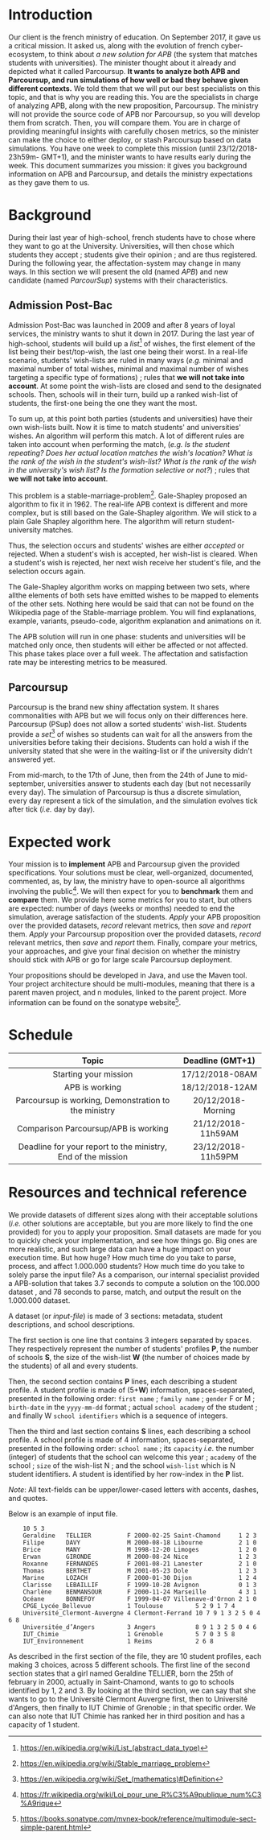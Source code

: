 # Introduction

Our client is the french ministry of education. On September 2017, it gave us a critical mission. 
It asked us, along with the evolution of french cyber-ecosystem, to think about *a new solution for APB* (the system that matches students with universities). 
The minister thought about it already and depicted what it called Parcoursup. 
**It wants to analyze both APB and Parcoursup, and run simulations of how well or bad they behave given different contexts.**
We told them that we will put our best specialists on this topic, and that is why you are reading this.
You are the specialists in charge of analyzing APB, along with the new proposition, Parcoursup.
The ministry will not provide the source code of APB nor Parcoursup, so you will develop them from scratch.
Then, you will compare them. You are in charge of providing meaningful insights with carefully chosen metrics, so the minister can make the choice to either deploy, or stash Parcoursup based on data simulations.
You have one week to complete this mission (until 23/12/2018-23h59m- GMT+1), and the minister wants to have results early during the week.
This document summarizes you mission: it gives you background information on APB and Parcoursup, and details the ministry expectations as they gave them to us.

# Background

During their last year of high-school, french students have to chose where they want to go at the University. 
Universities, will then chose which students they accept ; students give their opinion ; and are thus registered. 
During the following year, the affectation-system may change in many ways. 
In this section we will present the old (named *APB*) and new candidate (named *ParcourSup*) systems with their characteristics.


## Admission Post-Bac

Admission Post-Bac was launched in 2009 and after 8 years of loyal services, the ministry wants to shut it down in 2017. 
During the last year of high-school, students will build up a *list*[^1] of wishes, the first element of the list being their best/top-wish, the last one being their worst. 
In a real-life scenario, students' wish-lists are ruled in many ways (*e.g.* minimal and maximal number of total wishes, minimal and maximal number of wishes targeting a specific type of formations) ; rules that **we will not take into account**. 
At some point the wish-lists are closed and send to the designated schools. 
Then, schools will in their turn, build up a ranked wish-list of students, the first-one being the one they want the most.

To sum up, at this point both parties (students and universities) have their own wish-lists built. 
Now it is time to match students' and universities' wishes. An algorithm will perform this match. 
A lot of different rules are taken into account when performing the match, (*e.g.* *Is the student repeating? Does her actual location matches the wish's location? What is the rank of the wish in the student's wish-list? What is the rank of the wish in the university's wish list? Is the formation selective or not?*) ; rules that **we will not take into account**.

This problem is a stable-marriage-problem[^2]. Gale-Shapley proposed an algorithm to fix it in 1962. 
The real-life APB context is different and more complex, but is still based on the Gale-Shapley algorithm. 
We will stick to a plain Gale Shapley algorithm here.
The algorithm will return student-university matches.

Thus, the selection occurs and students' wishes are either *accepted* or rejected. 
When a student's wish is accepted, her wish-list is cleared. 
When a student's wish is rejected, her next wish receive her student's file, and the selection occurs again.

The Gale-Shapley algorithm works on mapping between two sets, where allthe elements of both sets have emitted wishes to be mapped to elements of the other sets. 
Nothing here would be said that can not be found on the Wikipedia page of the Stable-marriage problem.
You will find explanations, example, variants, pseudo-code, algorithm explanation and animations on it.

The APB solution will run in one phase: students and universities will be matched only once, then students will either be affected or not affected. 
This phase takes place over a full week. 
The affectation and satisfaction rate may be interesting metrics to be measured.


## Parcoursup

Parcoursup is the brand new shiny affectation system. 
It shares commonalities with APB but we will focus only on their differences here. 
Parcoursup (PSup) does not allow a sorted students' wish-list. 
Students provide a *set*[^3] of wishes so students can wait for all the answers from the universities before taking their decisions. 
Students can hold a wish if the university stated that she were in the waiting-list or if the university didn't answered yet.

From mid-march, to the 17th of June, then from the 24th of June to mid-september, universities answer to students each day (but not necessarily every day). 
The simulation of Parcoursup is thus a discrete simulation, every day represent a tick of the simulation, and the simulation evolves tick after tick (*i.e.* day by day).


# Expected work

Your mission is to **implement** APB and Parcoursup given the provided specifications. 
Your solutions must be clear, well-organized, documented, commented, as, by law, the ministry have to open-source all algorithms involving the public[^4]. 
We will then expect for you to **benchmark** them and **compare** them. 
We provide here some metrics for you to start, but others are expected: number of days (weeks or months) needed to end the simulation, average satisfaction of the students. 
*Apply* your APB proposition over the provided datasets, *record* relevant metrics, then *save* and *report* them.
*Apply* your Parcoursup proposition over the provided datasets, *record* relevant metrics, then *save* and *report* them. 
Finally, compare your metrics, your approaches, and give your final decision on whether the ministry should stick with APB or go for large scale Parcoursup deployment.

Your propositions should be developed in Java, and use the Maven tool. 
Your project architecture should be multi-modules, meaning that there is a parent maven project, and n modules, linked to the parent project. 
More information can be found on the sonatype website[^5].

# Schedule

| Topic                                                         | Deadline (GMT+1)   |
| :-------------:                                               |:-------------:     |
| Starting your mission                                         | 17/12/2018-08AM    |
| APB is working                                                | 18/12/2018-12AM    |
| Parcoursup is working, Demonstration to the ministry          | 20/12/2018-Morning |
| Comparison Parcoursup/APB is working                          | 21/12/2018-11h59AM |
| Deadline for your report to the ministry, End of the mission  | 23/12/2018-11h59PM | 

# Resources and technical reference

We provide datasets of different sizes along with their acceptable solutions (*i.e.* other solutions are acceptable, but you are more likely to find the one provided) for you to apply your proposition. 
Small datasets are made for you to quickly check your implementation, and see how things go. 
Big ones are more realistic, and such large data can have a huge impact on your execution time. 
But how huge? How much time do you take to parse, process, and affect 1.000.000 students? 
How much time do you take to solely parse the input file? 
As a comparison, our internal specialist provided a APB-solution that takes 3.7 seconds to compute a solution on the 100.000 dataset , and 78 seconds to parse, match, and output the result on the 1.000.000 dataset.

A dataset (or *input-file*) is made of 3 sections: metadata, student descriptions, and school descriptions.

The first section is one line that contains 3 integers separated by spaces. 
They respectively represent the number of students' profiles **P**, the number of schools **S**, the size of the wish-list **W** (the number of choices made by the students) of all and every students.

Then, the second section contains **P** lines, each describing a student profile. 
A student profile is made of (5+**W**) information, spaces-separated, presented in the following order: `first name` ; `family name` ; `gender` F or M ; `birth-date` in the `yyyy-mm-dd` format ; actual `school academy` of the student ; and finally W `school identifiers` which is a sequence of integers.

Then the third and last section contains **S** lines, each describing a school profile. 
A school profile is made of 4 information, spaces-separated, presented in the following order: `school name` ; its `capacity` *i.e.* the number (integer) of students that the school can welcome this year ; `academy` of the school ; `size` of the wish-list N ; and the school `wish-list` which is N student identifiers. 
A student is identified by her row-index in the **P** list.

*Note*: All text-fields can be upper/lower-cased letters with accents, dashes, and quotes.

Below is an example of input file.

        10 5 3
        Geraldine   TELLIER          F 2000-02-25 Saint-Chamond     1 2 3
        Filipe      DAVY             M 2000-08-18 Libourne          2 1 0
        Brice       MANY             M 1998-12-20 Limoges           1 2 0
        Erwan       GIRONDE          M 2000-08-24 Nice              1 2 3
        Roxanne     FERNANDES        F 2001-08-21 Lanester          2 1 0
        Thomas      BERTHET          M 2001-05-23 Dole              1 2 3
        Marine      LOZACH           F 2000-01-30 Dijon             1 2 4
        Clarisse    LEBAILLIF        F 1999-10-28 Avignon           0 1 3
        Charlène    BENMANSOUR       F 2000-11-24 Marseille         4 3 1
        Océane      BONNEFOY         F 1999-04-07 Villenave-d'Ornon 2 1 0
        CPGE_Lycée_Bellevue          1 Toulouse         5 2 9 1 7 4
        Université_Clermont-Auvergne 4 Clermont-Ferrand 10 7 9 1 3 2 5 0 4 6 8
        Universitée_d’Angers         3 Angers           8 9 1 3 2 5 0 4 6
        IUT_Chimie                   1 Grenoble         5 7 0 3 5 8
        IUT_Environnement            1 Reims            2 6 8

As described in the first section of the file, they are 10 student profiles, each making 3 choices, across 5 different schools. The first line of the second section states that a girl named Geraldine TELLIER, born the 25th of february in 2000, actually in Saint-Chamond, wants to go to schools identified by 1, 2 and 3. By looking at the third section, we can say that she wants to go to the Université Clermont Auvergne first, then to Université d'Angers, then finally to IUT Chimie of Grenoble ; in that specific order. We can also note that IUT Chimie has ranked her in third position and has a capacity of 1 student.

[^1]: <https://en.wikipedia.org/wiki/List_(abstract_data_type)>

[^2]: <https://en.wikipedia.org/wiki/Stable_marriage_problem>

[^3]: <https://en.wikipedia.org/wiki/Set_(mathematics)#Definition>

[^4]: <https://fr.wikipedia.org/wiki/Loi_pour_une_R%C3%A9publique_num%C3%A9rique>

[^5]: <https://books.sonatype.com/mvnex-book/reference/multimodule-sect-simple-parent.html>
